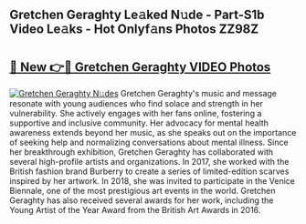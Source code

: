 ## Gretchen Geraghty Le𝚊ked N𝚞de - Part-S1b Video Le𝚊ks - Hot Onlyf𝚊ns Photos ZZ98Z

# <h2><a href="http://ac3762.deff.icu/?id=Gretchen+Geraghty">🔗 New 👉🔴 Gretchen Geraghty VIDEO Photos</a></h2>

[![Gretchen Geraghty N𝚞des](https://i.imgur.com/rIISA9y.gif)](http://ac3762.deff.icu/?id=Gretchen+Geraghty)
Gretchen Geraghty's music and message resonate with young audiences who find solace and strength in her vulnerability. She actively engages with her fans online, fostering a supportive and inclusive community. Her advocacy for mental health awareness extends beyond her music, as she speaks out on the importance of seeking help and normalizing conversations about mental illness. Since her breakthrough exhibition, Gretchen Geraghty has collaborated with several high-profile artists and organizations. In 2017, she worked with the British fashion brand Burberry to create a series of limited-edition scarves inspired by her artwork. In 2018, she was invited to participate in the Venice Biennale, one of the most prestigious art events in the world. Gretchen Geraghty has also received several awards for her work, including the Young Artist of the Year Award from the British Art Awards in 2016.
